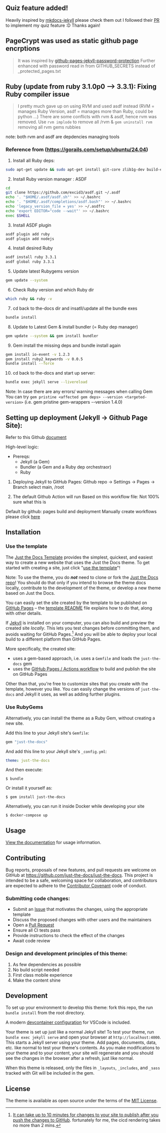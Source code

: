 
<!-- <p align="right">
    <a href="https://badge.fury.io/rb/just-the-docs"><img src="https://badge.fury.io/rb/just-the-docs.svg" alt="Gem version"></a> <a href="https://github.com/just-the-docs/just-the-docs/actions/workflows/ci.yml"><img src="https://github.com/just-the-docs/just-the-docs/actions/workflows/ci.yml/badge.svg" alt="CI Build status"></a> <a href="https://app.netlify.com/sites/just-the-docs/deploys"><img src="https://api.netlify.com/api/v1/badges/9dc0386d-c2a4-4077-ad83-f02c33a6c0ca/deploy-status" alt="Netlify Status"></a>
</p>
<br><br>
<p align="center">
    <h1 align="center">Just the Docs</h1>
    <p align="center">A modern, highly customizable, and responsive Jekyll theme for documentation with built-in search.<br>Easily hosted on GitHub Pages with few dependencies.</p>
    <p align="center"><strong><a href="https://just-the-docs.com/">See it in action!</a></strong></p>
    <br><br><br>
</p>

<p align="center">A video walkthrough of various Just the Docs features</p>

https://user-images.githubusercontent.com/85418632/211225192-7e5d1116-2f4f-4305-bb9b-437fe47df071.mp4 -->

## Quiz feature added!

Heavily inspired by [mkdocs-jekyll](https://github.com/vsoch/mkdocs-jekyll) please check them out
I followed their [PR](https://github.com/vsoch/mkdocs-jekyll/commit/bcdae2d5b86f436441ff9ec273662445d49b78c9) to implement my quiz feature :D Thanks again!

## PageCrypt was used as static github page encrptions
> It was inspired by [github-pages-jekyll-password-protection](https://github.com/evanbaldonado/github-pages-jekyll-password-protection)
> Further enhanced with password read in from GITHUB_SECRETS instead of _protected_pages.txt


## Ruby (update from ruby 3.1.0p0 --> 3.3.1): Fixing Ruby compiler issue
> I pretty much gave up on using RVM and used asdf instead (RVM = manages Ruby Version, asdf = manages more than Ruby, could be python ...) 
> There are some conflicts with rvm & asdf, hence rvm was removed. Use `rvm implode` to remove all /rvm & `gem uninstall rvm` removing all rvm gems rubbies

note: both rvm and asdf are depdencies managing tools 

### Reference  from (https://gorails.com/setup/ubuntu/24.04)

1. Install all Ruby deps: <br/>

```bash 
sudo apt-get update && sudo apt-get install git-core zlib1g-dev build-essential libssl-dev && libreadline-dev libyaml-dev libsqlite3-dev sqlite3 libxml2-dev libxslt1-dev  && libcurl4-openssl-dev software-properties-common libffi-dev 
```

2. Install Ruby version manager : ASDF <br/>

```bash
cd
git clone https://github.com/excid3/asdf.git ~/.asdf
echo '. "$HOME/.asdf/asdf.sh"' >> ~/.bashrc
echo '. "$HOME/.asdf/completions/asdf.bash"' >> ~/.bashrc
echo 'legacy_version_file = yes' >> ~/.asdfrc
echo 'export EDITOR="code --wait"' >> ~/.bashrc
exec $SHELL
```

3. Install ASDF plugin
```bash
asdf plugin add ruby
asdf plugin add nodejs
```

4. Install desired Ruby
```bash
asdf install ruby 3.3.1
asdf global ruby 3.3.1
```

5. Update latest Rubygems version
```bash
gem update --system
```

6. Check Ruby version and which Ruby dir
```bash
which ruby && ruby -v
``` 

7. cd back to the-docs dir and insatll/update all the bundle exes
```bash
bundle install
```

8. Update to Latest Gem & install bundler (= Ruby dep manager)
```bash
gem update --system && gem install bundler
```
9. Gem install the missing deps and bundle install again
```bash
gem install io-event -v 1.2.3
gem install ruby2_keywords -v 0.0.5
bundle install --force
```

10. cd back to the-docs and start up server:
```bash
bundle exec jekyll serve --livereload
```

Note: In case there are any errors/ warning messages when calling Gem
You can try `gem pristine <affected gem deps> --version <targeted-version>`
(i.e. gem pristine gem-wrappers --version 1.4.0)

## Setting up deployment (Jekyll -> Github Page Site):
Refer to this Github [document](https://docs.github.com/en/pages/setting-up-a-github-pages-site-with-jekyll/creating-a-github-pages-site-with-jekyll#creating-your-site)

High-level logic:
- Prereqs:
    - Jekyll (a Gem)
    - Bundler (a Gem and a Ruby dep orchestraor)
    - Ruby

1. Deploying Jekyll to GitHub Pages:
Github repo -> Settings -> Pages -> Branch select main, /root 

2. The default Github Action will run
Based on this workflow file: Not 100% sure what this is

Default by github: pages build and deployment 
Manually create workflows please click [here](https://jekyllrb.com/docs/continuous-integration/github-actions/)

## Installation

### Use the template

The [Just the Docs Template] provides the simplest, quickest, and easiest way to create a new website that uses the Just the Docs theme. To get started with creating a site, just click "[use the template]"!

Note: To use the theme, you do ***not*** need to clone or fork the [Just the Docs repo]! You should do that only if you intend to browse the theme docs locally, contribute to the development of the theme, or develop a new theme based on Just the Docs.

You can easily set the site created by the template to be published on [GitHub Pages] – the [template README] file explains how to do that, along with other details.

If [Jekyll] is installed on your computer, you can also build and preview the created site *locally*. This lets you test changes before committing them, and avoids waiting for GitHub Pages.[^2] And you will be able to deploy your local build to a different platform than GitHub Pages.

More specifically, the created site:

- uses a gem-based approach, i.e. uses a `Gemfile` and loads the `just-the-docs` gem
- uses the [GitHub Pages / Actions workflow] to build and publish the site on GitHub Pages

Other than that, you're free to customize sites that you create with the template, however you like. You can easily change the versions of `just-the-docs` and Jekyll it uses, as well as adding further plugins.

### Use RubyGems

Alternatively, you can install the theme as a Ruby Gem, without creating a new site.

Add this line to your Jekyll site's `Gemfile`:

```ruby
gem "just-the-docs"
```

And add this line to your Jekyll site's `_config.yml`:

```yaml
theme: just-the-docs
```

And then execute:

    $ bundle

Or install it yourself as:

    $ gem install just-the-docs

Alternatively, you can run it inside Docker while developing your site

    $ docker-compose up

## Usage

[View the documentation][Just the Docs] for usage information.

## Contributing

Bug reports, proposals of new features, and pull requests are welcome on GitHub at https://github.com/just-the-docs/just-the-docs. This project is intended to be a safe, welcoming space for collaboration, and contributors are expected to adhere to the [Contributor Covenant](http://contributor-covenant.org) code of conduct.

### Submitting code changes:

- Submit an [Issue](https://github.com/just-the-docs/just-the-docs/issues) that motivates the changes, using the appropriate template
- Discuss the proposed changes with other users and the maintainers
- Open a [Pull Request](https://github.com/just-the-docs/just-the-docs/pulls)
- Ensure all CI tests pass
- Provide instructions to check the effect of the changes
- Await code review

### Design and development principles of this theme:

1. As few dependencies as possible
2. No build script needed
3. First class mobile experience
4. Make the content shine

## Development

To set up your environment to develop this theme: fork this repo, the run `bundle install` from the root directory.

A modern [devcontainer configuration](https://code.visualstudio.com/docs/remote/containers) for VSCode is included.

Your theme is set up just like a normal Jekyll site! To test your theme, run `bundle exec jekyll serve` and open your browser at `http://localhost:4000`. This starts a Jekyll server using your theme. Add pages, documents, data, etc. like normal to test your theme's contents. As you make modifications to your theme and to your content, your site will regenerate and you should see the changes in the browser after a refresh, just like normal.

When this theme is released, only the files in `_layouts`, `_includes`, and `_sass` tracked with Git will be included in the gem.

## License

The theme is available as open source under the terms of the [MIT License](http://opensource.org/licenses/MIT).

[^2]: [It can take up to 10 minutes for changes to your site to publish after you push the changes to GitHub](https://docs.github.com/en/pages/setting-up-a-github-pages-site-with-jekyll/creating-a-github-pages-site-with-jekyll#creating-your-site).
fortunately for me, the cicd rendering takes no more than 2 mins.


[Jekyll]: https://jekyllrb.com
[Just the Docs Template]: https://just-the-docs.github.io/just-the-docs-template/
[Just the Docs]: https://just-the-docs.com
[Just the Docs repo]: https://github.com/just-the-docs/just-the-docs
[GitHub Pages]: https://pages.github.com/
[Template README]: https://github.com/just-the-docs/just-the-docs-template/blob/main/README.md
[GitHub Pages / Actions workflow]: https://github.blog/changelog/2022-07-27-github-pages-custom-github-actions-workflows-beta/
[use the template]: https://github.com/just-the-docs/just-the-docs-template/generate

